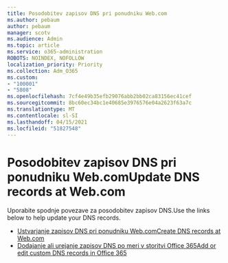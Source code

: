 ```yaml
---
title: Posodobitev zapisov DNS pri ponudniku Web.com
ms.author: pebaum
author: pebaum
manager: scotv
ms.audience: Admin
ms.topic: article
ms.service: o365-administration
ROBOTS: NOINDEX, NOFOLLOW
localization_priority: Priority
ms.collection: Adm_O365
ms.custom:
- "100001"
- "5808"
ms.openlocfilehash: 7cf4e49b35efb29076abb2bb02ca83156ec41cef
ms.sourcegitcommit: 8bc60ec34bc1e40685e3976576e04a2623f63a7c
ms.translationtype: MT
ms.contentlocale: sl-SI
ms.lasthandoff: 04/15/2021
ms.locfileid: "51827548"
---
```

# <a name="update-dns-records-at-webcom"></a><span data-ttu-id="12abb-102">Posodobitev zapisov DNS pri ponudniku Web.com</span><span class="sxs-lookup"><span data-stu-id="12abb-102">Update DNS records at Web.com</span></span>

<span data-ttu-id="12abb-103">Uporabite spodnje povezave za posodobitev zapisov DNS.</span><span class="sxs-lookup"><span data-stu-id="12abb-103">Use the links below to help update your DNS records.</span></span>

- [<span data-ttu-id="12abb-104">Ustvarjanje zapisov DNS pri ponudniku Web.com</span><span class="sxs-lookup"><span data-stu-id="12abb-104">Create DNS records at Web.com</span></span>](https://docs.microsoft.com/microsoft-365/admin/dns/create-dns-records-at-web-com?view=o365-worldwide)
- [<span data-ttu-id="12abb-105">Dodajanje ali urejanje zapisov DNS po meri v storitvi Office 365</span><span class="sxs-lookup"><span data-stu-id="12abb-105">Add or edit custom DNS records in Office 365</span></span>](https://docs.microsoft.com/microsoft-365/admin/setup/add-domain#add-or-edit-custom-dns-records)